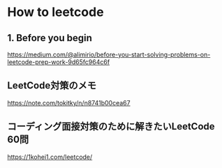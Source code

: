 # How to leetcode

## 1. Before you begin
https://medium.com/@alimirio/before-you-start-solving-problems-on-leetcode-prep-work-9d65fc964c6f

## LeetCode対策のメモ
https://note.com/tokitky/n/n8741b00cea67

## コーディング面接対策のために解きたいLeetCode 60問
https://1kohei1.com/leetcode/ 

